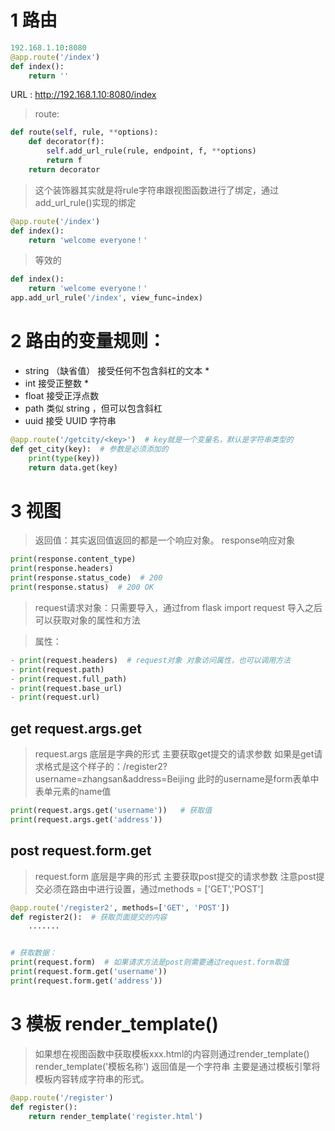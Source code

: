 # 1 路由

```python
192.168.1.10:8080
@app.route('/index')
def index():
 	return ''
```

URL : http://192.168.1.10:8080/index

> route:

```python
def route(self, rule, **options):
    def decorator(f):
        self.add_url_rule(rule, endpoint, f, **options)
        return f
    return decorator
```

> 这个装饰器其实就是将rule字符串跟视图函数进行了绑定，通过add_url_rule()实现的绑定

```python
@app.route('/index')
def index():
    return 'welcome everyone！'
```

> 等效的

```python
def index():
    return 'welcome everyone！'
app.add_url_rule('/index', view_func=index)
```



# 2 路由的变量规则：

- string  （缺省值） 接受任何不包含斜杠的文本   *
- int      接受正整数  *
- float    接受正浮点数
- path     类似 string ，但可以包含斜杠
- uuid     接受 UUID 字符串

```python
@app.route('/getcity/<key>')  # key就是一个变量名，默认是字符串类型的
def get_city(key):  # 参数是必须添加的
    print(type(key))
    return data.get(key)
```



# 3 视图

> 返回值：其实返回值返回的都是一个响应对象。
> response响应对象

```python
print(response.content_type)
print(response.headers)
print(response.status_code)  # 200
print(response.status)  # 200 OK
```

> request请求对象：只需要导入，通过from flask import request
> 导入之后可以获取对象的属性和方法

> 属性：

```python
- print(request.headers)  # request对象 对象访问属性，也可以调用方法
- print(request.path)
- print(request.full_path)
- print(request.base_url)
- print(request.url)
```

## get  request.args.get

> request.args 底层是字典的形式   主要获取get提交的请求参数
> 如果是get请求格式是这个样子的：/register2?username=zhangsan&address=Beijing
> 此时的username是form表单中表单元素的name值

```python
print(request.args.get('username'))   # 获取值
print(request.args.get('address'))
```

## post  request.form.get

> request.form 底层是字典的形式   主要获取post提交的请求参数
> 注意post提交必须在路由中进行设置，通过methods = ['GET','POST']

```python
@app.route('/register2', methods=['GET', 'POST'])
def register2():  # 获取页面提交的内容
    .......


# 获取数据：
print(request.form)  # 如果请求方法是post则需要通过request.form取值
print(request.form.get('username'))
print(request.form.get('address'))
```

# 3 模板 render_template()

> 如果想在视图函数中获取模板xxx.html的内容则通过render_template()
> render_template('模板名称') 返回值是一个字符串
> 主要是通过模板引擎将模板内容转成字符串的形式。

```python
@app.route('/register')
def register():
    return render_template('register.html')
```

